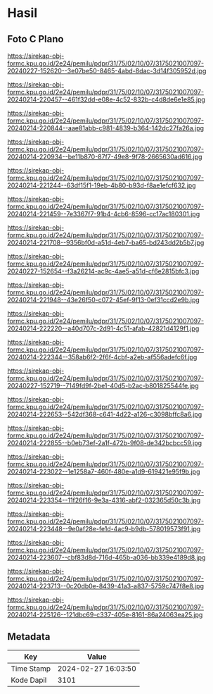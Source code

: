 # Hasil

## Foto C Plano

https://sirekap-obj-formc.kpu.go.id/2e24/pemilu/pdpr/31/75/02/10/07/3175021007097-20240227-152620--3e07be50-8465-4abd-8dac-3d14f305952d.jpg

https://sirekap-obj-formc.kpu.go.id/2e24/pemilu/pdpr/31/75/02/10/07/3175021007097-20240214-220457--461f32dd-e08e-4c52-832b-c4d8de6e1e85.jpg

https://sirekap-obj-formc.kpu.go.id/2e24/pemilu/pdpr/31/75/02/10/07/3175021007097-20240214-220844--aae81abb-c981-4839-b364-142dc27fa26a.jpg

https://sirekap-obj-formc.kpu.go.id/2e24/pemilu/pdpr/31/75/02/10/07/3175021007097-20240214-220934--be11b870-87f7-49e8-9f78-2665630ad616.jpg

https://sirekap-obj-formc.kpu.go.id/2e24/pemilu/pdpr/31/75/02/10/07/3175021007097-20240214-221244--63df15f1-19eb-4b80-b93d-f8ae1efcf632.jpg

https://sirekap-obj-formc.kpu.go.id/2e24/pemilu/pdpr/31/75/02/10/07/3175021007097-20240214-221459--7e3367f7-91b4-4cb6-8596-cc17ac180301.jpg

https://sirekap-obj-formc.kpu.go.id/2e24/pemilu/pdpr/31/75/02/10/07/3175021007097-20240214-221708--9356bf0d-a51d-4eb7-ba65-bd243dd2b5b7.jpg

https://sirekap-obj-formc.kpu.go.id/2e24/pemilu/pdpr/31/75/02/10/07/3175021007097-20240227-152654--f3a26214-ac9c-4ae5-a51d-cf6e2815bfc3.jpg

https://sirekap-obj-formc.kpu.go.id/2e24/pemilu/pdpr/31/75/02/10/07/3175021007097-20240214-221948--43e26f50-c072-45ef-9f13-0ef31ccd2e9b.jpg

https://sirekap-obj-formc.kpu.go.id/2e24/pemilu/pdpr/31/75/02/10/07/3175021007097-20240214-222220--a40d707c-2d91-4c51-afab-42821d4129f1.jpg

https://sirekap-obj-formc.kpu.go.id/2e24/pemilu/pdpr/31/75/02/10/07/3175021007097-20240214-222344--358ab6f2-2f6f-4cbf-a2eb-af556adefc6f.jpg

https://sirekap-obj-formc.kpu.go.id/2e24/pemilu/pdpr/31/75/02/10/07/3175021007097-20240227-152719--7149fd9f-2be1-40d5-b2ac-b801825544fe.jpg

https://sirekap-obj-formc.kpu.go.id/2e24/pemilu/pdpr/31/75/02/10/07/3175021007097-20240214-222653--542df368-c641-4d22-a126-c3098bffc8a6.jpg

https://sirekap-obj-formc.kpu.go.id/2e24/pemilu/pdpr/31/75/02/10/07/3175021007097-20240214-222855--b0eb73ef-2a1f-472b-9f08-de342bcbcc59.jpg

https://sirekap-obj-formc.kpu.go.id/2e24/pemilu/pdpr/31/75/02/10/07/3175021007097-20240214-223022--1e1258a7-460f-480e-a1d9-619421e95f9b.jpg

https://sirekap-obj-formc.kpu.go.id/2e24/pemilu/pdpr/31/75/02/10/07/3175021007097-20240214-223354--11f26f16-9e3a-4316-abf2-032365d50c3b.jpg

https://sirekap-obj-formc.kpu.go.id/2e24/pemilu/pdpr/31/75/02/10/07/3175021007097-20240214-223448--9e0af28e-fe1d-4ac9-b9db-578019573f91.jpg

https://sirekap-obj-formc.kpu.go.id/2e24/pemilu/pdpr/31/75/02/10/07/3175021007097-20240214-223607--cbf83d8d-716d-465b-a036-bb339e4189d8.jpg

https://sirekap-obj-formc.kpu.go.id/2e24/pemilu/pdpr/31/75/02/10/07/3175021007097-20240214-223713--0c20db0e-8439-41a3-a837-5759c747f8e8.jpg

https://sirekap-obj-formc.kpu.go.id/2e24/pemilu/pdpr/31/75/02/10/07/3175021007097-20240214-225126--121dbc69-c337-405e-8161-86a24063ea25.jpg


## Metadata

| Key        | Value               |
| ---------- | ------------------- |
| Time Stamp | 2024-02-27 16:03:50 |
| Kode Dapil | 3101                |



